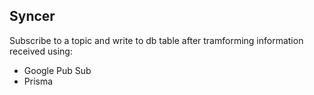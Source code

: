 ## Syncer 

Subscribe to a topic and write to db table after tramforming information received using:
* Google Pub Sub
* Prisma
